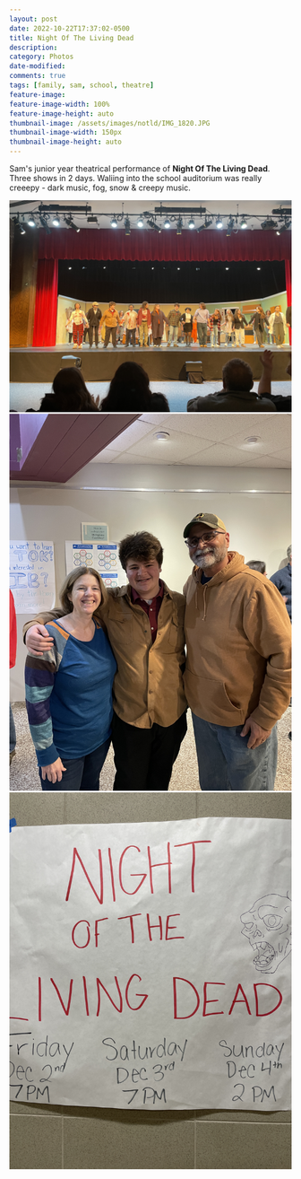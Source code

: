 ```yaml
---
layout: post
date: 2022-10-22T17:37:02-0500
title: Night Of The Living Dead
description: 
category: Photos  
date-modified:
comments: true
tags: [family, sam, school, theatre]
feature-image: 
feature-image-width: 100%
feature-image-height: auto
thumbnail-image: /assets/images/notld/IMG_1820.JPG
thumbnail-image-width: 150px
thumbnail-image-height: auto
---
```

Sam's junior year theatrical performance of **Night Of The Living Dead**.  Three shows in 2 days.  Waliing into the school auditorium was really creeepy - dark music, fog, snow & creepy music.

<a href="/assets/images/notld/IMG_1815.JPG" title=""><img src="/assets/images/notld/IMG_1815.JPG" class="postimage"></a>
<a href="/assets/images/notld/IMG_1819.JPG" title=""><img src="/assets/images/notld/IMG_1819.JPG" class="postimage"></a>
<a href="/assets/images/notld/IMG_1820.JPG" title=""><img src="/assets/images/notld/IMG_1820.JPG" class="postimage"></a>

